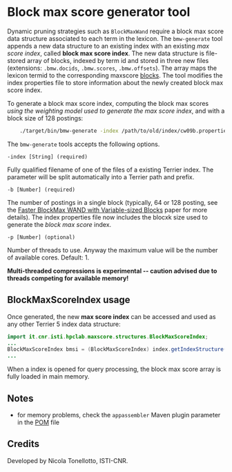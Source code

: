 # Block max score generator tool

Dynamic pruning strategies such as `BlockMaxWand` require a block max score data structure associated to each term in the lexicon. The `bmw-generate` tool appends a new data structure to an existing index with an existing *max score index*, called **block max score index**. The new data structure is file-stored array of blocks, indexed by term id and stored in three new files (extensions: `.bmw.docids`, `.bmw.scores`, `.bmw.offsets`). The array maps the lexicon termid to the corresponding maxscore [blocks](../src/main/java/it/cnr/isti/hpclab/maxscore/structures/Block.java). The tool modifies the index properties file to store information about the newly created block max score index.

To generate a block max score index, computing the block max scores *using the weighting model used to generate the max score index*, and with a block size of 128 postings:

```bash
	./target/bin/bmw-generate -index /path/to/old/index/cw09b.properties -b 128
```

The `bmw-generate` tools accepts the following options.

```
-index [String] (required)
```

Fully qualified filename of one of the files of a existing Terrier index. The parameter will be split automatically into a Terrier path and prefix.

```
-b [Number] (required)
```

The number of postings in a single block (typically, 64 or 128 posting, see the [Faster BlockMax WAND with Variable-sized Blocks](https://dl.acm.org/citation.cfm?id=3080780) paper for more details).
The index properties file now includes the blocxk size used to generate the _block max score_ index.

```
-p [Number] (optional)
```

Number of threads to use. Anyway the maximum value will be the number of available cores. Default: 1.

**Multi-threaded compressions is experimental -- caution advised due to threads competing for available memory!**

## BlockMaxScoreIndex usage

Once generated, the new **max score index** can be accessed and used as any other Terrier 5 index data structure:

```java
import it.cnr.isti.hpclab.maxscore.structures.BlockMaxScoreIndex;
...
BlockMaxScoreIndex bmsi = (BlockMaxScoreIndex) index.getIndexStructure("blockmaxscore");
...
```

When a index is opened for query processing, the block max score array is fully loaded in main memory.

## Notes

- for memory problems, check the `appassembler` Maven plugin parameter in the [POM](../pom.xml) file

## Credits

Developed by Nicola Tonellotto, ISTI-CNR.
